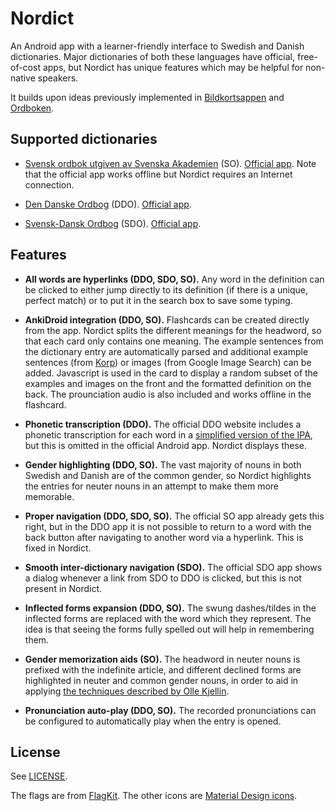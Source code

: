 # Nordict

An Android app with a learner-friendly interface to Swedish and Danish
dictionaries.  Major dictionaries of both these languages have official,
free-of-cost apps, but Nordict has unique features which may be helpful for
non-native speakers.

It builds upon ideas previously implemented in
[Bildkortsappen](https://github.com/vitkyrka/bildkortsappen) and
[Ordboken](https://github.com/vitkyrka/ordboken).

## Supported dictionaries

- [Svensk ordbok utgiven av Svenska Akademien](https://svenska.se/so/) (SO).
  [Official
  app](https://play.google.com/store/apps/details?id=se.svenskaakademien.so16).
  Note that the official app works offline but Nordict requires an Internet
  connection.

- [Den Danske Ordbog](https://ordnet.dk/ddo) (DDO).  [Official
  app](https://play.google.com/store/apps/details?id=dk.dsl.ordnet.ddo).

- [Svensk-Dansk Ordbog](https://sdo.dsl.dk/) (SDO).  [Official
  app](https://play.google.com/store/apps/details?id=dk.dsl.ordnet.sdo).

## Features

* **All words are hyperlinks (DDO, SDO, SO).** Any word in the definition can
  be clicked to either jump directly to its definition (if there is a unique,
  perfect match) or to put it in the search box to save some typing.

* **AnkiDroid integration (DDO, SO).** Flashcards can be created directly from
  the app.  Nordict splits the different meanings for the headword, so that
  each card only contains one meaning.  The example sentences from the
  dictionary entry are automatically parsed and additional example sentences
  (from [Korp](https://spraakbanken.gu.se/korp/)) or images (from Google Image
  Search) can be added.  Javascript is used in the card to display a random
  subset of the examples and images on the front and the formatted definition
  on the back.  The prounciation audio is also included and works offline in
  the flashcard.

* **Phonetic transcription (DDO).** The official DDO website includes a
  phonetic transcription for each word in a [simplified version of the
  IPA](https://ordnet.dk/ddo/artiklernes-opbygning/udtale), but this is omitted
  in the official Android app.  Nordict displays these.

* **Gender highlighting (DDO, SO).**  The vast majority of nouns in both
  Swedish and Danish are of the common gender, so Nordict highlights the
  entries for neuter nouns in an attempt to make them more memorable.

* **Proper navigation (DDO, SDO, SO).**  The official SO app already gets this
  right, but in the DDO app it is not possible to return to a word with the
  back button after navigating to another word via a hyperlink.  This is fixed
  in Nordict.

* **Smooth inter-dictionary navigation (SDO).**  The official SDO app shows a
  dialog whenever a link from SDO to DDO is clicked, but this is not present in
  Nordict.

* **Inflected forms expansion (DDO, SO).**  The swung dashes/tildes in the
  inflected forms are replaced with the word which they represent.  The idea is
  that seeing the forms fully spelled out will help in remembering them.

* **Gender memorization aids (SO).**  The headword in neuter nouns is prefixed
  with the indefinite article, and different declined forms are highlighted in
  neuter and common gender nouns, in order to aid in applying [the techniques
  described by Olle Kjellin](https://bit.ly/EN-ETT-in-Swedish).

* **Pronunciation auto-play (DDO, SO).**  The recorded pronunciations can be
  configured to automatically play when the entry is opened.

## License

See [LICENSE](LICENSE).

The flags are from [FlagKit](https://github.com/madebybowtie/FlagKit).  The
other icons are [Material Design
icons](https://github.com/google/material-design-icons).
